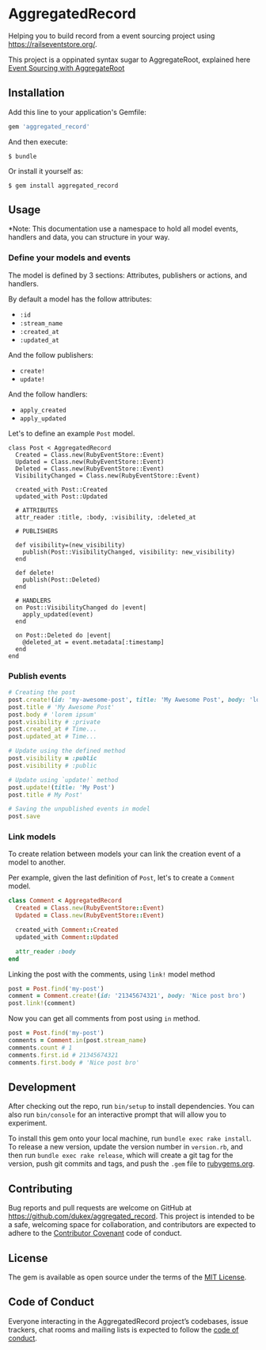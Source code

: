 # AggregatedRecord

Helping you to build record from a event sourcing project using https://railseventstore.org/.

This project is a oppinated syntax sugar to AggregateRoot, explained here [Event Sourcing with AggregateRoot](https://railseventstore.org/docs/app/)

## Installation

Add this line to your application's Gemfile:

```ruby
gem 'aggregated_record'
```

And then execute:

    $ bundle

Or install it yourself as:

    $ gem install aggregated_record

## Usage

*Note: This documentation use a namespace to hold all model events, handlers and data, you can structure in your way.

### Define your models and events

The model is defined by 3 sections: Attributes, publishers or actions, and handlers.

By default a model has the follow attributes:
- `:id`
- `:stream_name`
- `:created_at`
- `:updated_at`

And the follow publishers:
- `create!`
- `update!`

And the follow handlers:
- `apply_created`
- `apply_updated`

Let's to define an example `Post` model.

```
class Post < AggregatedRecord
  Created = Class.new(RubyEventStore::Event)
  Updated = Class.new(RubyEventStore::Event)
  Deleted = Class.new(RubyEventStore::Event)
  VisibilityChanged = Class.new(RubyEventStore::Event)

  created_with Post::Created
  updated_with Post::Updated

  # ATTRIBUTES
  attr_reader :title, :body, :visibility, :deleted_at

  # PUBLISHERS

  def visibility=(new_visibility)
    publish(Post::VisibilityChanged, visibility: new_visibility)
  end

  def delete!
    publish(Post::Deleted)
  end

  # HANDLERS
  on Post::VisibilityChanged do |event|
    apply_updated(event)
  end

  on Post::Deleted do |event|
    @deleted_at = event.metadata[:timestamp]
  end
end
```

### Publish events

```ruby
# Creating the post
post.create!(id: 'my-awesome-post', title: 'My Awesome Post', body: 'lorem ipsum', visibility: :private)
post.title # 'My Awesome Post'
post.body # 'lorem ipsum'
post.visibility # :private
post.created_at # Time...
post.updated_at # Time...

# Update using the defined method
post.visibility = :public
post.visibility # :public

# Update using `update!` method
post.update!(title: 'My Post')
post.title # My Post'

# Saving the unpublished events in model
post.save
```

### Link models

To create relation between models your can link the creation event of a model to another.

Per example, given the last definition of `Post`, let's to create a `Comment` model.

```ruby
class Comment < AggregatedRecord
  Created = Class.new(RubyEventStore::Event)
  Updated = Class.new(RubyEventStore::Event)

  created_with Comment::Created
  updated_with Comment::Updated

  attr_reader :body
end
```

Linking the post with the comments, using `link!` model method

```ruby
post = Post.find('my-post')
comment = Comment.create!(id: '21345674321', body: 'Nice post bro')
post.link!(comment)
```

Now you can get all comments from post using `in` method.

```ruby
post = Post.find('my-post')
comments = Comment.in(post.stream_name)
comments.count # 1
comments.first.id # 21345674321
comments.first.body # 'Nice post bro'
```
## Development

After checking out the repo, run `bin/setup` to install dependencies. You can also run `bin/console` for an interactive prompt that will allow you to experiment.

To install this gem onto your local machine, run `bundle exec rake install`. To release a new version, update the version number in `version.rb`, and then run `bundle exec rake release`, which will create a git tag for the version, push git commits and tags, and push the `.gem` file to [rubygems.org](https://rubygems.org).

## Contributing

Bug reports and pull requests are welcome on GitHub at https://github.com/dukex/aggregated_record. This project is intended to be a safe, welcoming space for collaboration, and contributors are expected to adhere to the [Contributor Covenant](http://contributor-covenant.org) code of conduct.

## License

The gem is available as open source under the terms of the [MIT License](https://opensource.org/licenses/MIT).

## Code of Conduct

Everyone interacting in the AggregatedRecord project’s codebases, issue trackers, chat rooms and mailing lists is expected to follow the [code of conduct](https://github.com/dukex/aggregated_record/blob/master/CODE_OF_CONDUCT.md).

